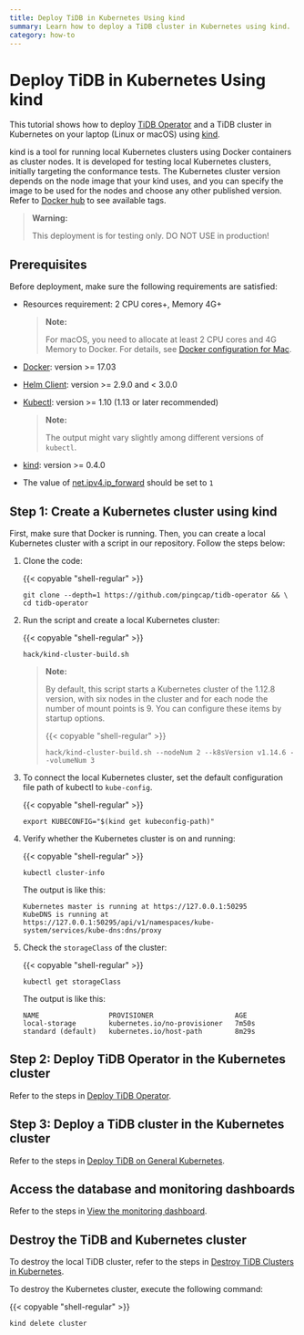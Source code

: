 ```yaml
---
title: Deploy TiDB in Kubernetes Using kind
summary: Learn how to deploy a TiDB cluster in Kubernetes using kind.
category: how-to
---
```


# Deploy TiDB in Kubernetes Using kind

This tutorial shows how to deploy [TiDB Operator](https://github.com/pingcap/tidb-operator) and a TiDB cluster in Kubernetes on your laptop (Linux or macOS) using [kind](https://kind.sigs.k8s.io/).

kind is a tool for running local Kubernetes clusters using Docker containers as cluster nodes. It is developed for testing local Kubernetes clusters, initially targeting the conformance tests. The Kubernetes cluster version depends on the node image that your kind uses, and you can specify the image to be used for the nodes and choose any other published version. Refer to [Docker hub](https://hub.docker.com/r/kindest/node/tags) to see available tags.

> **Warning:**
>
> This deployment is for testing only. DO NOT USE in production!

## Prerequisites

Before deployment, make sure the following requirements are satisfied:

- Resources requirement: 2 CPU cores+, Memory 4G+

    > **Note:**
    >
    > For macOS, you need to allocate at least 2 CPU cores and 4G Memory to Docker. For details, see [Docker configuration for Mac](https://docs.docker.com/docker-for-mac/#advanced).

- [Docker](https://docs.docker.com/install/): version >= 17.03

- [Helm Client](https://helm.sh/docs/using_helm/#installing-the-helm-client): version >= 2.9.0 and < 3.0.0

- [Kubectl](https://kubernetes.io/docs/tasks/tools/install-kubectl): version >= 1.10 (1.13 or later recommended)

    > **Note:**
    >
    > The output might vary slightly among different versions of `kubectl`.

- [kind](https://kind.sigs.k8s.io/docs/user/quick-start/): version >= 0.4.0
- The value of [net.ipv4.ip_forward](https://linuxconfig.org/how-to-turn-on-off-ip-forwarding-in-linux) should be set to `1`

## Step 1: Create a Kubernetes cluster using kind

First, make sure that Docker is running. Then, you can create a local Kubernetes cluster with a script in our repository. Follow the steps below:

1. Clone the code:

    {{< copyable "shell-regular" >}}

    ``` shell
    git clone --depth=1 https://github.com/pingcap/tidb-operator && \
    cd tidb-operator
    ```

2. Run the script and create a local Kubernetes cluster:

    {{< copyable "shell-regular" >}}

    ``` shell
    hack/kind-cluster-build.sh
    ```

    > **Note:**
    >
    > By default, this script starts a Kubernetes cluster of the 1.12.8 version, with six nodes in the cluster and for each node the number of mount points is 9. You can configure these items by startup options.
    >
    > {{< copyable "shell-regular" >}}
    >
    > ```shell
    > hack/kind-cluster-build.sh --nodeNum 2 --k8sVersion v1.14.6 --volumeNum 3
    > ```

3. To connect the local Kubernetes cluster, set the default configuration file path of kubectl to `kube-config`.

    {{< copyable "shell-regular" >}}

    ```shell
    export KUBECONFIG="$(kind get kubeconfig-path)"
    ```

4. Verify whether the Kubernetes cluster is on and running:

    {{< copyable "shell-regular" >}}

    ``` shell
    kubectl cluster-info
    ```

    The output is like this:

    ``` shell
    Kubernetes master is running at https://127.0.0.1:50295
    KubeDNS is running at https://127.0.0.1:50295/api/v1/namespaces/kube-system/services/kube-dns:dns/proxy
    ```

5. Check the `storageClass` of the cluster:

    {{< copyable "shell-regular" >}}

    ``` shell
    kubectl get storageClass
    ```

    The output is like this:

    ``` shell
    NAME                 PROVISIONER                    AGE
    local-storage        kubernetes.io/no-provisioner   7m50s
    standard (default)   kubernetes.io/host-path        8m29s
    ```

## Step 2: Deploy TiDB Operator in the Kubernetes cluster

Refer to the steps in [Deploy TiDB Operator](/v3.1/tidb-in-kubernetes/deploy/tidb-operator.md#install-tidb-operator).

## Step 3: Deploy a TiDB cluster in the Kubernetes cluster

Refer to the steps in [Deploy TiDB on General Kubernetes](/v3.1/tidb-in-kubernetes/deploy/general-kubernetes.md#deploy-tidb-cluster).

## Access the database and monitoring dashboards

Refer to the steps in [View the monitoring dashboard](/v3.1/tidb-in-kubernetes/monitor/tidb-in-kubernetes.md#view-the-monitoring-dashboard).

## Destroy the TiDB and Kubernetes cluster

To destroy the local TiDB cluster, refer to the steps in [Destroy TiDB Clusters in Kubernetes](/v3.1/tidb-in-kubernetes/maintain/destroy-tidb-cluster.md).

To destroy the Kubernetes cluster, execute the following command:

{{< copyable "shell-regular" >}}

``` shell
kind delete cluster
```
